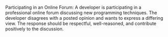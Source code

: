 Participating in an Online Forum: A developer is participating in a professional online forum discussing new programming techniques. The developer disagrees with a posted opinion and wants to express a differing view. The response should be respectful, well-reasoned, and contribute positively to the discussion.
